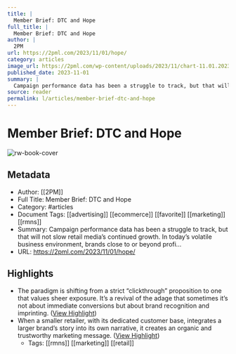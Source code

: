 ```yaml
---
title: |
  Member Brief: DTC and Hope
full_title: |
  Member Brief: DTC and Hope
author: |
  2PM
url: https://2pml.com/2023/11/01/hope/
category: articles
image_url: https://2pml.com/wp-content/uploads/2023/11/chart-11.01.2023.jpg
published_date: 2023-11-01
summary: |
  Campaign performance data has been a struggle to track, but that will not slow retail media’s continued growth. In today’s volatile business environment, brands close to or beyond profi…
source: reader
permalink: l/articles/member-brief-dtc-and-hope
---
```

# Member Brief: DTC and Hope

![rw-book-cover](https://2pml.com/wp-content/uploads/2023/11/chart-11.01.2023.jpg)

## Metadata
- Author: [[2PM]]
- Full Title: Member Brief: DTC and Hope
- Category: #articles
- Document Tags: [[advertising]] [[ecommerce]] [[favorite]] [[marketing]] [[rmns]] 
- Summary: Campaign performance data has been a struggle to track, but that will not slow retail media’s continued growth. In today’s volatile business environment, brands close to or beyond profi…
- URL: https://2pml.com/2023/11/01/hope/

## Highlights
- The paradigm is shifting from a strict “clickthrough” proposition to one that values sheer exposure. It’s a revival of the adage that sometimes it’s not about immediate conversions but about brand recognition and imprinting. ([View Highlight](https://read.readwise.io/read/01heatyzs0sd087qnmdz1r9ge1))
- When a smaller retailer, with its dedicated customer base, integrates a larger brand’s story into its own narrative, it creates an organic and trustworthy marketing message. ([View Highlight](https://read.readwise.io/read/01heav1qsp405rye607tc1259f))
    - Tags: [[rmns]] [[marketing]] [[retail]] 


